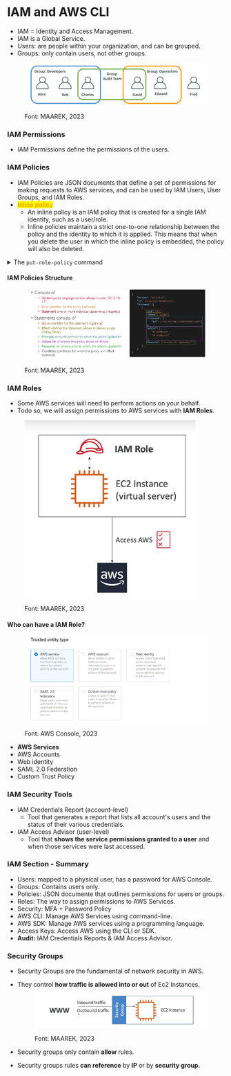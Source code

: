 # IAM and AWS CLI

* IAM = Identity and Access Management.
* IAM is a Global Service.
* Users: are people within your organization, and can be grouped.
* Groups: only contain users, not other groups.

<figure><img src="../../.gitbook/assets/image (9) (1) (1) (1) (1) (1) (1).png" alt=""><figcaption><p>Font: MAAREK, 2023</p></figcaption></figure>

### IAM Permissions

* IAM Permissions define the permissions of the users.

### IAM Policies

* IAM Policies are JSON documents that define a set of permissions for making requests to AWS services, and can be used by IAM Users, User Groups, and IAM Roles.
* <mark style="color:orange;">**Inline policy**</mark>
  * An inline policy is an IAM policy that is created for a single IAM identity, such as a user/role.&#x20;
  * Inline policies maintain a strict one-to-one relationship between the policy and the identity to which it is applied. This means that when you delete the user in which the inline policy is embedded, the policy will also be deleted.

<details>

<summary>The <code>put-role-policy</code> command</summary>

[The `put-role-policy` command in AWS CLI is used to add or update an inline policy document that is embedded in a specified IAM role](https://docs.aws.amazon.com/cli/latest/reference/iam/put-role-policy.html). [When you embed an inline policy in a role, the inline policy is used as part of the role’s access (permissions) policy](https://docs.aws.amazon.com/cli/latest/reference/iam/put-role-policy.html).

Here’s an example of how to use the `put-role-policy` command:

```bash
aws iam put-role-policy --role-name Test-Role --policy-name ExamplePolicy --policy-document file://AdminPolicy.json
```

[In this example, the policy is defined as a JSON document in the `AdminPolicy.json` file](https://awscli.amazonaws.com/v2/documentation/api/2.4.18/reference/iam/put-role-policy.html). [The `--role-name` parameter specifies the name of the role to associate the policy with, and the `--policy-name` parameter specifies the name of the policy document](https://docs.aws.amazon.com/cli/latest/reference/iam/put-role-policy.html).

Please note that the role’s trust policy is created at the same time as the role, using `CreateRole`. [You can update a role’s trust policy using `UpdateAssumeRolePolicy`](about:blank#). [For more information about roles, see IAM roles in the IAM User Guide](about:blank#).

</details>

#### IAM Policies Structure

<figure><img src="../../.gitbook/assets/image (1) (1) (1) (1) (1) (1) (1) (1) (1) (1) (1) (1) (1) (1) (1) (1) (1) (1) (1) (1).png" alt=""><figcaption><p>Font: MAAREK, 2023</p></figcaption></figure>

### IAM Roles

* Some AWS services will need to perform actions on your behalf.
* Todo so, we will assign permissions to AWS services with **IAM Roles**.&#x20;

<figure><img src="../../.gitbook/assets/image (2) (1) (1) (1) (1) (1) (1) (1) (1) (1) (1) (1) (1) (1) (1) (1) (1) (1).png" alt=""><figcaption><p>Font: MAAREK, 2023</p></figcaption></figure>

#### Who can have a IAM Role?

<figure><img src="../../.gitbook/assets/image (3) (1) (1) (1) (1) (1) (1) (1) (1) (1) (1) (1) (1) (1) (1) (1).png" alt=""><figcaption><p>Font: AWS Console, 2023</p></figcaption></figure>

* **AWS Services**
* AWS Accounts
* Web identity
* SAML 2.0 Federation
* Custom Trust Policy

### IAM Security Tools

* IAM Credentials Report (account-level)
  * Tool that generates a report that lists all account's users and the status of their various credentials.
* IAM Access Advisor (user-level)
  * Tool that **shows the service permissions granted to a user** and when those services were last accessed.

### IAM Section - Summary

* Users: mapped to a physical user, has a password for AWS Console.
* Groups: Contains users only.
* Policies: JSON documente that outlines permissions for users or groups.
* Roles: The way to assign permissions to AWS Services.
* Security: MFA + Password Policy
* AWS CLI: Manage AWS Services using command-line.
* AWS SDK: Manage AWS services using a programming language.
* Access Keys: Access AWS using the CLI or SDK.
* **Audit:** IAM Credentials Reports & IAM Access Advisor.

### Security Groups

* Security Groups are the fundamental of network security in AWS.
*   They control **how traffic is allowed into or out** of Ec2 Instances.





    <figure><img src="../../.gitbook/assets/image (5) (1) (1) (1) (1) (1) (1) (1) (1) (1) (1) (1).png" alt=""><figcaption><p>Font: MAAREK, 2023</p></figcaption></figure>
* Security groups only contain **allow** rules.
* Security groups rules **can reference** by **IP** or by **security group.**

